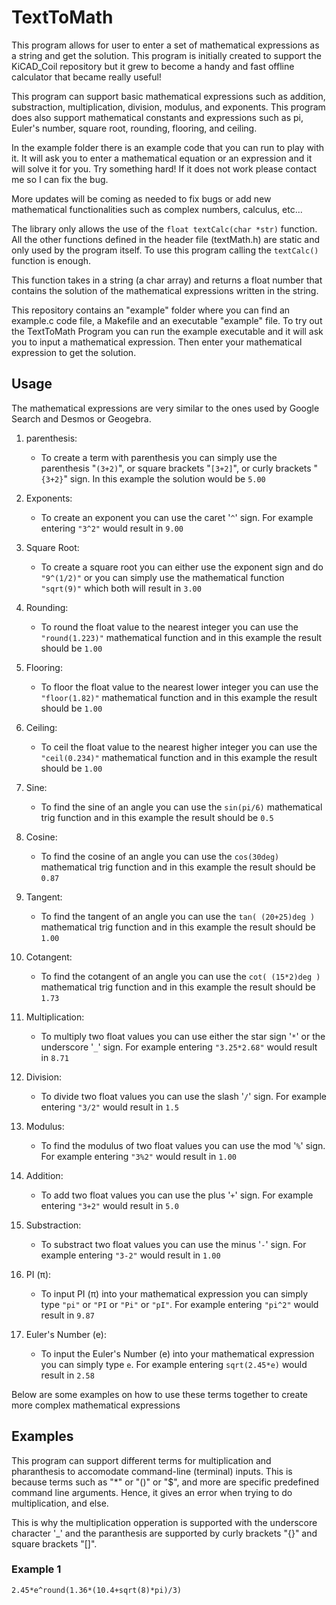 # TextToMath
This program allows for user to enter a set of mathematical expressions as a string and get the solution. This program is initially created to support the KiCAD_Coil repository but it grew to become a handy and fast offline calculator that became really useful!

This program can support basic mathematical expressions such as addition, substraction, multiplication, division, modulus, and exponents.
This program does also support mathematical constants and expressions such as pi, Euler's number, square root, rounding, flooring, and ceiling.

In the example folder there is an example code that you can run to play with it. It will ask you to enter a mathematical equation or an expression and it will solve it for you. Try something hard! If it does not work please contact me so I can fix the bug.

More updates will be coming as needed to fix bugs or add new mathematical functionalities such as complex numbers, calculus, etc...

The library only allows the use of the ```float textCalc(char *str)``` function. All the other functions defined in the header file (textMath.h) are static and only used by the program itself. To use this program calling the ```textCalc()``` function is enough. 

This function takes in a string (a char array) and returns a float number that contains the solution of the mathematical expressions written in the string.

This repository contains an "example" folder where you can find an example.c code file, a Makefile and an executable "example" file. To try out the TextToMath Program you can run the example executable and it will ask you to input a mathematical expression. Then enter your mathematical expression to get the solution.

## Usage
The mathematical expressions are very similar to the ones used by Google Search and Desmos or Geogebra.

1. parenthesis:
    - To create a term with parenthesis you can simply use the parenthesis "```(3+2)```", or square brackets "```[3+2]```", or curly brackets "```{3+2}```" sign. In this example the solution would be ```5.00```

2. Exponents:
    - To create an exponent you can use the caret '```^```' sign. For example entering ```"3^2"``` would result in ```9.00```

3. Square Root:
    - To create a square root you can either use the exponent sign and do ```"9^(1/2)"``` or you can simply use the mathematical function ```"sqrt(9)"``` which both will result in ```3.00```

4. Rounding:
    - To round the float value to the nearest integer you can use the ```"round(1.223)"``` mathematical function and in this example the result should be ```1.00```

5. Flooring:
    - To floor the float value to the nearest lower integer you can use the ```"floor(1.82)"``` mathematical function and in this example the result should be ```1.00```

6. Ceiling:
    - To ceil the float value to the nearest higher integer you can use the ```"ceil(0.234)"``` mathematical function and in this example the result should be ```1.00```

7. Sine:
    - To find the sine of an angle you can use the ```sin(pi/6)``` mathematical trig function and in this example the result should be ```0.5```

8. Cosine:
    - To find the cosine of an angle you can use the ```cos(30deg)``` mathematical trig function and in this example the result should be ```0.87```

8. Tangent:
    - To find the tangent of an angle you can use the ```tan( (20+25)deg )``` mathematical trig function and in this example the result should be ```1.00```

9. Cotangent:
    - To find the cotangent of an angle you can use the ```cot( (15*2)deg )``` mathematical trig function and in this example the result should be ```1.73```

7. Multiplication:
    - To multiply two float values you can use either the star sign '```*```' or the underscore '```_```' sign. For example entering ```"3.25*2.68"``` would result in ```8.71```

8. Division:
    - To divide two float values you can use the slash '```/```' sign. For example entering ```"3/2"``` would result in ```1.5```

9. Modulus:
    - To find the modulus of two float values you can use the mod '```%```' sign. For example entering ```"3%2"``` would result in ```1.00```

10. Addition:
    - To add two float values you can use the plus '```+```' sign. For example entering ```"3+2"``` would result in ```5.0```

11. Substraction:
    - To substract two float values you can use the minus '```-```' sign. For example entering ```"3-2"``` would result in ```1.00```

12. PI (π):
    - To input PI (π) into your mathematical expression you can simply type ```"pi"``` or ```"PI``` or ```"Pi"``` or ```"pI"```. For example entering ```"pi^2"``` would result in ```9.87```

13. Euler's Number (e):
    -   To input the Euler's Number (e) into your mathematical expression you can simply type ```e```. For example entering ```sqrt(2.45*e)``` would result in ```2.58```

Below are some examples on how to use these terms together to create more complex mathematical expressions

## Examples
This program can support different terms for multiplication and pharanthesis to accomodate command-line (terminal) inputs. This is because terms such as "*" or "()" or "$", and more are specific predefined command line arguments. Hence, it gives an error when trying to do multiplication, and else.

This is why the multiplication opperation is supported with the underscore character '_' and the paranthesis are supported by curly brackets "{}" and square brackets "[]".

### Example 1

```
2.45*e^round(1.36*(10.4+sqrt(8)*pi)/3)
```
